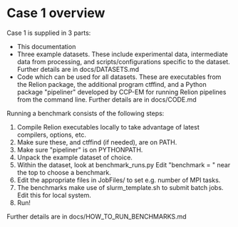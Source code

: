 # Case 1 overview

Case 1 is supplied in 3 parts:

- This documentation
- Three example datasets. These include experimental data, intermediate data from processing, and
scripts/configurations specific to the dataset. Further details are in docs/DATASETS.md
- Code which can be used for all datasets. These are executables from the Relion package,
the additional program ctffind, and a Python package "pipeliner" developed by CCP-EM for
running Relion pipelines from the command line. Further details are in docs/CODE.md

Running a benchmark consists of the following steps:
1. Compile Relion executables locally to take advantage of latest compilers, options, etc.
2. Make sure these, and ctffind (if needed), are on PATH.
3. Make sure "pipeliner" is on PYTHONPATH.
4. Unpack the example dataset of choice.
5. Within the dataset, look at benchmark_runs.py  Edit "benchmark = " near the top to
choose a benchmark.
6. Edit the appropriate files in JobFiles/ to set e.g. number of MPI tasks.
7. The benchmarks make use of slurm_template.sh to submit batch jobs. Edit this for
local system.
8. Run!

Further details are in docs/HOW_TO_RUN_BENCHMARKS.md 
